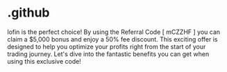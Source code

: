 # .github
lofin is the perfect choice! By using the Referral Code [ mCZZHF ]  you can claim a $5,000 bonus and enjoy a 50% fee discount. This exciting offer is designed to help you optimize your profits right from the start of your trading journey. Let's dive into the fantastic benefits you can get when using this exclusive code!
